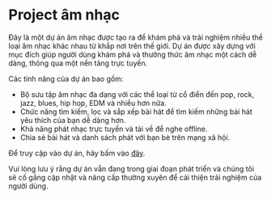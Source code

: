 # Project âm nhạc

Đây là một dự án âm nhạc được tạo ra để khám phá và trải nghiệm nhiều thể loại âm nhạc khác nhau từ khắp nơi trên thế giới. Dự án được xây dựng với mục đích giúp người dùng khám phá và thưởng thức âm nhạc một cách dễ dàng, thông qua một nền tảng trực tuyến.

Các tính năng của dự án bao gồm:

- Bộ sưu tập âm nhạc đa dạng với các thể loại từ cổ điển đến pop, rock, jazz, blues, hip hop, EDM và nhiều hơn nữa.
- Chức năng tìm kiếm, lọc và sắp xếp bài hát để tìm kiếm những bài hát yêu thích của bạn dễ dàng hơn.
- Khả năng phát nhạc trực tuyến và tải về để nghe offline.
- Chia sẻ bài hát và danh sách phát với bạn bè trên mạng xã hội.

Để truy cập vào dự án, hãy bấm vào [đây]().

Vui lòng lưu ý rằng dự án vẫn đang trong giai đoạn phát triển và chúng tôi sẽ cố gắng cập nhật và nâng cấp thường xuyên để cải thiện trải nghiệm của người dùng.
